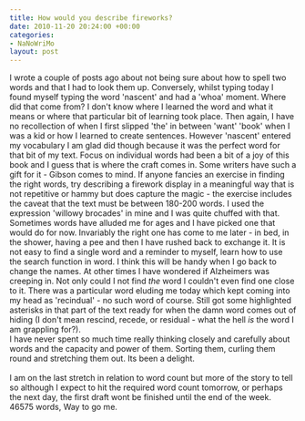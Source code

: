 ```yaml
---
title: How would you describe fireworks?
date: 2010-11-20 20:24:00 +00:00
categories:
- NaNoWriMo
layout: post
---
```


I wrote a couple of posts ago about not being sure about how to spell two words and that I had to look them up. Conversely, whilst typing today I found myself typing the word 'nascent' and had a 'whoa' moment. Where did that come from? I don't know where I learned the word and what it means or where that particular bit of learning took place. Then again, I have no recollection of when I first slipped 'the' in between 'want' 'book' when I was a kid or how I learned to create sentences.  However 'nascent' entered my vocabulary I am glad did though because it was the perfect word for that bit of my text. Focus on individual words had been a bit of a joy of this book and I guess that is where the craft comes in. Some writers have such a gift for it - Gibson comes to mind. If anyone fancies an exercise in finding the right words, try describing a firework display in a meaningful way that is not repetitive or hammy but does capture the magic - the exercise includes the caveat that the text must be between 180-200 words. I used the expression 'willowy brocades' in mine and I was quite chuffed with that.<br />Sometimes words have alluded me for ages and I have picked one that would do for now. Invariably the right one has come to me later - in bed, in the shower, having a pee and then I have rushed back to exchange it. It is not easy to find a single word and a reminder to myself, learn how to use the search function in word. I think this will be handy when I go back to change the names. At other times I have wondered if Alzheimers was creeping in. Not only could I not find <i>the </i>word I couldn't even find one close to it. There was a particular word eluding me today which kept coming into my head as 'recindual' - no such word of course. Still got some highlighted asterisks in that part of the text ready for when the damn word comes out of hiding (I don't mean rescind, recede, or residual - what the hell <i>is</i> the word I am grappling for?).<br />I have never spent so much time really thinking closely and carefully about words and the capacity and power of them. Sorting them, curling them round and stretching them out. Its been a delight.<br /><br />I am on the last stretch in relation to word count but more of the story to tell so although I expect to hit the required word count tomorrow, or perhaps the next day, the first draft wont be finished until the end of the week. <br />46575 words, Way to go me.
